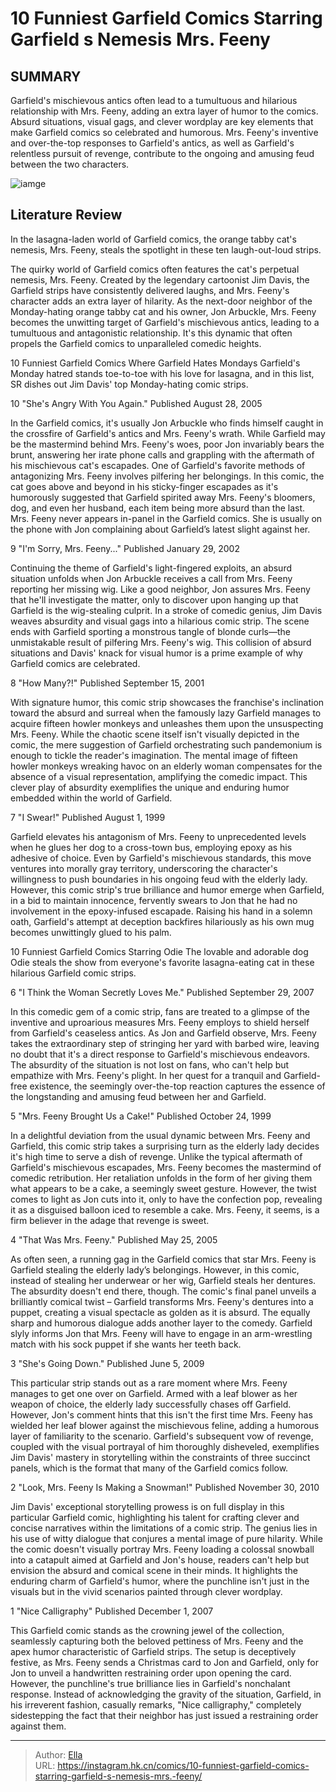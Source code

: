 # 10 Funniest Garfield Comics Starring Garfield s Nemesis Mrs. Feeny


## SUMMARY 


 Garfield&#39;s mischievous antics often lead to a tumultuous and hilarious relationship with Mrs. Feeny, adding an extra layer of humor to the comics. 
 Absurd situations, visual gags, and clever wordplay are key elements that make Garfield comics so celebrated and humorous. 
 Mrs. Feeny&#39;s inventive and over-the-top responses to Garfield&#39;s antics, as well as Garfield&#39;s relentless pursuit of revenge, contribute to the ongoing and amusing feud between the two characters. 

![iamge](https://static1.srcdn.com/wordpress/wp-content/uploads/2023/11/garfield-and-plant-in-comic.jpg)

## Literature Review

In the lasagna-laden world of Garfield comics, the orange tabby cat&#39;s nemesis, Mrs. Feeny, steals the spotlight in these ten laugh-out-loud strips.




The quirky world of Garfield comics often features the cat&#39;s perpetual nemesis, Mrs. Feeny. Created by the legendary cartoonist Jim Davis, the Garfield strips have consistently delivered laughs, and Mrs. Feeny&#39;s character adds an extra layer of hilarity.
As the next-door neighbor of the Monday-hating orange tabby cat and his owner, Jon Arbuckle, Mrs. Feeny becomes the unwitting target of Garfield&#39;s mischievous antics, leading to a tumultuous and antagonistic relationship. It&#39;s this dynamic that often propels the Garfield comics to unparalleled comedic heights.
            
 
 10 Funniest Garfield Comics Where Garfield Hates Mondays 
Garfield&#39;s Monday hatred stands toe-to-toe with his love for lasagna, and in this list, SR dishes out Jim Davis&#39; top Monday-hating comic strips.












 








 10  &#34;She&#39;s Angry With You Again.&#34; 
Published August 28, 2005


 







In the Garfield comics, it&#39;s usually Jon Arbuckle who finds himself caught in the crossfire of Garfield&#39;s antics and Mrs. Feeny&#39;s wrath. While Garfield may be the mastermind behind Mrs. Feeny&#39;s woes, poor Jon invariably bears the brunt, answering her irate phone calls and grappling with the aftermath of his mischievous cat&#39;s escapades.
One of Garfield&#39;s favorite methods of antagonizing Mrs. Feeny involves pilfering her belongings. In this comic, the cat goes above and beyond in his sticky-finger escapades as it&#39;s humorously suggested that Garfield spirited away Mrs. Feeny&#39;s bloomers, dog, and even her husband, each item being more absurd than the last.
Mrs. Feeny never appears in-panel in the Garfield comics. She is usually on the phone with Jon complaining about Garfield’s latest slight against her. 






 9  &#34;I&#39;m Sorry, Mrs. Feeny...&#34; 
Published January 29, 2002
        

Continuing the theme of Garfield&#39;s light-fingered exploits, an absurd situation unfolds when Jon Arbuckle receives a call from Mrs. Feeny reporting her missing wig. Like a good neighbor, Jon assures Mrs. Feeny that he&#39;ll investigate the matter, only to discover upon hanging up that Garfield is the wig-stealing culprit.
In a stroke of comedic genius, Jim Davis weaves absurdity and visual gags into a hilarious comic strip. The scene ends with Garfield sporting a monstrous tangle of blonde curls—the unmistakable result of pilfering Mrs. Feeny&#39;s wig. This collision of absurd situations and Davis&#39; knack for visual humor is a prime example of why Garfield comics are celebrated.





 8  &#34;How Many?!&#34; 
Published September 15, 2001


 







With signature humor, this comic strip showcases the franchise&#39;s inclination toward the absurd and surreal when the famously lazy Garfield manages to acquire fifteen howler monkeys and unleashes them upon the unsuspecting Mrs. Feeny.
While the chaotic scene itself isn&#39;t visually depicted in the comic, the mere suggestion of Garfield orchestrating such pandemonium is enough to tickle the reader&#39;s imagination. The mental image of fifteen howler monkeys wreaking havoc on an elderly woman compensates for the absence of a visual representation, amplifying the comedic impact. This clever play of absurdity exemplifies the unique and enduring humor embedded within the world of Garfield.





 7  &#34;I Swear!&#34; 
Published August 1, 1999


 







Garfield elevates his antagonism of Mrs. Feeny to unprecedented levels when he glues her dog to a cross-town bus, employing epoxy as his adhesive of choice. Even by Garfield&#39;s mischievous standards, this move ventures into morally gray territory, underscoring the character&#39;s willingness to push boundaries in his ongoing feud with the elderly lady.
However, this comic strip&#39;s true brilliance and humor emerge when Garfield, in a bid to maintain innocence, fervently swears to Jon that he had no involvement in the epoxy-infused escapade. Raising his hand in a solemn oath, Garfield&#39;s attempt at deception backfires hilariously as his own mug becomes unwittingly glued to his palm.
            
 
 10 Funniest Garfield Comics Starring Odie 
The lovable and adorable dog Odie steals the show from everyone&#39;s favorite lasagna-eating cat in these hilarious Garfield comic strips.








 6  &#34;I Think the Woman Secretly Loves Me.&#34; 
Published September 29, 2007
        

In this comedic gem of a comic strip, fans are treated to a glimpse of the inventive and uproarious measures Mrs. Feeny employs to shield herself from Garfield&#39;s ceaseless antics. As Jon and Garfield observe, Mrs. Feeny takes the extraordinary step of stringing her yard with barbed wire, leaving no doubt that it&#39;s a direct response to Garfield&#39;s mischievous endeavors.
The absurdity of the situation is not lost on fans, who can&#39;t help but empathize with Mrs. Feeny&#39;s plight. In her quest for a tranquil and Garfield-free existence, the seemingly over-the-top reaction captures the essence of the longstanding and amusing feud between her and Garfield.





 5  &#34;Mrs. Feeny Brought Us a Cake!&#34; 
Published October 24, 1999


 







In a delightful deviation from the usual dynamic between Mrs. Feeny and Garfield, this comic strip takes a surprising turn as the elderly lady decides it&#39;s high time to serve a dish of revenge. Unlike the typical aftermath of Garfield&#39;s mischievous escapades, Mrs. Feeny becomes the mastermind of comedic retribution.
Her retaliation unfolds in the form of her giving them what appears to be a cake, a seemingly sweet gesture. However, the twist comes to light as Jon cuts into it, only to have the confection pop, revealing it as a disguised balloon iced to resemble a cake. Mrs. Feeny, it seems, is a firm believer in the adage that revenge is sweet.





 4  &#34;That Was Mrs. Feeny.&#34; 
Published May 25, 2005


 







As often seen, a running gag in the Garfield comics that star Mrs. Feeny is Garfield stealing the elderly lady’s belongings. However, in this comic, instead of stealing her underwear or her wig, Garfield steals her dentures.
The absurdity doesn&#39;t end there, though. The comic&#39;s final panel unveils a brilliantly comical twist – Garfield transforms Mrs. Feeny&#39;s dentures into a puppet, creating a visual spectacle as golden as it is absurd. The equally sharp and humorous dialogue adds another layer to the comedy. Garfield slyly informs Jon that Mrs. Feeny will have to engage in an arm-wrestling match with his sock puppet if she wants her teeth back.





 3  &#34;She&#39;s Going Down.&#34; 
Published June 5, 2009
        

This particular strip stands out as a rare moment where Mrs. Feeny manages to get one over on Garfield. Armed with a leaf blower as her weapon of choice, the elderly lady successfully chases off Garfield. However, Jon&#39;s comment hints that this isn&#39;t the first time Mrs. Feeny has wielded her leaf blower against the mischievous feline, adding a humorous layer of familiarity to the scenario.
Garfield&#39;s subsequent vow of revenge, coupled with the visual portrayal of him thoroughly disheveled, exemplifies Jim Davis&#39; mastery in storytelling within the constraints of three succinct panels, which is the format that many of the Garfield comics follow.





 2  &#34;Look, Mrs. Feeny Is Making a Snowman!&#34; 
Published November 30, 2010
        

Jim Davis&#39; exceptional storytelling prowess is on full display in this particular Garfield comic, highlighting his talent for crafting clever and concise narratives within the limitations of a comic strip. The genius lies in his use of witty dialogue that conjures a mental image of pure hilarity.
While the comic doesn&#39;t visually portray Mrs. Feeny loading a colossal snowball into a catapult aimed at Garfield and Jon&#39;s house, readers can&#39;t help but envision the absurd and comical scene in their minds. It highlights the enduring charm of Garfield&#39;s humor, where the punchline isn&#39;t just in the visuals but in the vivid scenarios painted through clever wordplay.





 1  &#34;Nice Calligraphy&#34; 
Published December 1, 2007


 







This Garfield comic stands as the crowning jewel of the collection, seamlessly capturing both the beloved pettiness of Mrs. Feeny and the apex humor characteristic of Garfield strips. The setup is deceptively festive, as Mrs. Feeny sends a Christmas card to Jon and Garfield, only for Jon to unveil a handwritten restraining order upon opening the card.
However, the punchline&#39;s true brilliance lies in Garfield&#39;s nonchalant response. Instead of acknowledging the gravity of the situation, Garfield, in his irreverent fashion, casually remarks, &#34;Nice calligraphy,&#34; completely sidestepping the fact that their neighbor has just issued a restraining order against them.

---

> Author: [Ella](https://instagram.hk.cn/)  
> URL: https://instagram.hk.cn/comics/10-funniest-garfield-comics-starring-garfield-s-nemesis-mrs.-feeny/  

